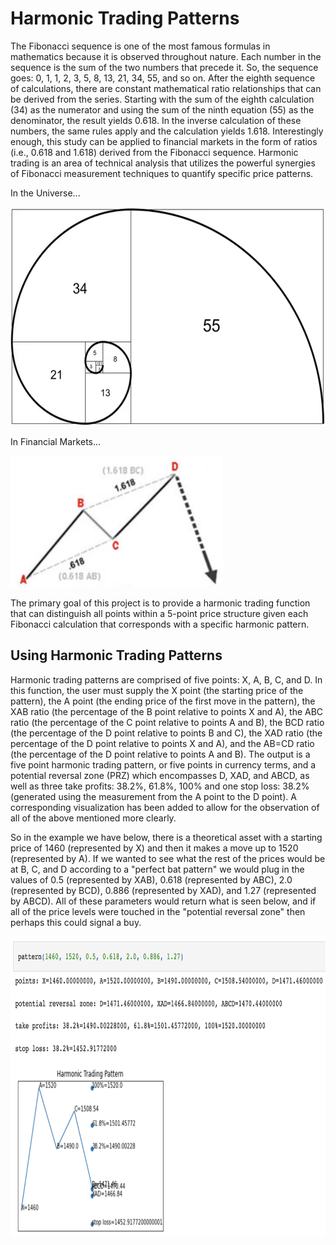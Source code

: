 # Harmonic Trading Patterns
The Fibonacci sequence is one of the most famous formulas in mathematics because it is observed throughout nature.  Each number in the sequence is the sum of the two numbers that precede it.  So, the sequence goes: 0, 1, 1, 2, 3, 5, 8, 13, 21, 34, 55, and so on.  After the eighth sequence of calculations, there are constant mathematical ratio relationships that can be derived from the series.  Starting with the sum of the eighth calculation (34) as the numerator and using the sum of the ninth equation (55) as the denominator, the result yields 0.618.  In the inverse calculation of these numbers, the same rules apply and the calculation yields 1.618.  Interestingly enough, this study can be applied to financial markets in the form of ratios (i.e., 0.618 and 1.618) derived from the Fibonacci sequence.  Harmonic trading is an area of technical analysis that utilizes the powerful synergies of Fibonacci measurement techniques to quantify specific price patterns.

In the Universe...

<img src="images/Screen Shot 2022-01-10 at 6.40.54 PM.png" width="520" height="350">

In Financial Markets...

<img src="images/Screen Shot 2022-01-10 at 6.47.02 PM.png" width="340" height="210">

The primary goal of this project is to provide a harmonic trading function that can distinguish all points within a 5-point price structure given each Fibonacci calculation that corresponds with a specific harmonic pattern.

## Using Harmonic Trading Patterns
Harmonic trading patterns are comprised of five points: X, A, B, C, and D. In this function, the user must supply the X point (the starting price of the pattern), the A point (the ending price of the first move in the pattern), the XAB ratio (the percentage of the B point relative to points X and A), the ABC ratio (the percentage of the C point relative to points A and B), the BCD ratio (the percentage of the D point relative to points B and C), the XAD ratio (the percentage of the D point relative to points X and A), and the AB=CD ratio (the percentage of the D point relative to points A and B). The output is a five point harmonic trading pattern, or five points in currency terms, and a potential reversal zone (PRZ) which encompasses D, XAD, and ABCD, as well as three take profits: 38.2%, 61.8%, 100% and one stop loss: 38.2% (generated using the measurement from the A point to the D point). A corresponding visualization has been added to allow for the observation of all of the above mentioned more clearly.

So in the example we have below, there is a theoretical asset with a starting price of 1460 (represented by X) and then it makes a move up to 1520 (represented by A).  If we wanted to see what the rest of the prices would be at B, C, and D according to a "perfect bat pattern" we would plug in the values of 0.5 (represented by XAB), 0.618 (represented by ABC), 2.0 (represented by BCD), 0.886 (represented by XAD), and 1.27 (represented by ABCD).  All of these parameters would return what is seen below, and if all of the price levels were touched in the "potential reversal zone" then perhaps this could signal a buy.

<img src="images/Screen Shot 2022-01-10 at 6.48.08 PM.png" width="810" height="480">

